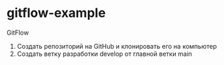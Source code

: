 # gitflow-example

GitFlow
  1. Создать репозиторий на GitHub и клонировать его на компьютер
  2. Создать ветку разработки develop от главной ветки main